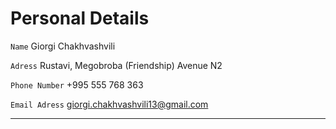 # Personal Details

`Name` Giorgi Chakhvashvili

`Adress` Rustavi, Megobroba (Friendship) Avenue N2

`Phone Number` +995 555 768 363

`Email Adress` giorgi.chakhvashvili13@gmail.com

---
